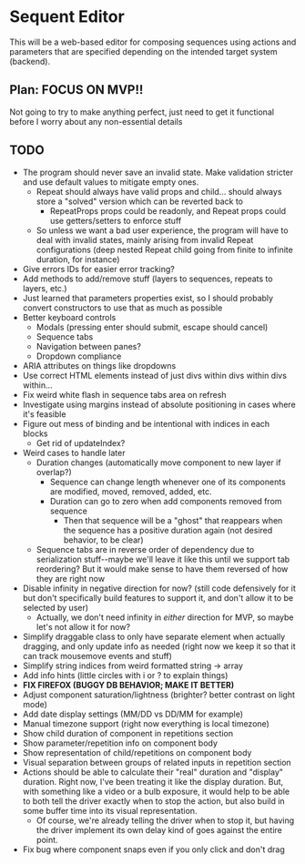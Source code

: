 # Sequent Editor

This will be a web-based editor for composing sequences using actions and parameters that are specified depending on the intended target system (backend).

## Plan: FOCUS ON MVP!!

Not going to try to make anything perfect, just need to get it functional before I worry about any non-essential details

## TODO

- The program should never save an invalid state. Make validation stricter and use default values to mitigate empty ones.
  - Repeat should always have valid props and child... should always store a "solved" version which can be reverted back to
    - RepeatProps props could be readonly, and Repeat props could use getters/setters to enforce stuff
  - So unless we want a bad user experience, the program will have to deal with invalid states, mainly arising from invalid Repeat configurations (deep nested Repeat child going from finite to infinite duration, for instance)
- Give errors IDs for easier error tracking?
- Add methods to add/remove stuff (layers to sequences, repeats to layers, etc.)
- Just learned that parameters properties exist, so I should probably convert constructors to use that as much as possible
- Better keyboard controls
  - Modals (pressing enter should submit, escape should cancel)
  - Sequence tabs
  - Navigation between panes?
  - Dropdown compliance
- ARIA attributes on things like dropdowns
- Use correct HTML elements instead of just divs within divs within divs within...
- Fix weird white flash in sequence tabs area on refresh
- Investigate using margins instead of absolute positioning in cases where it's feasible
- Figure out mess of binding and be intentional with indices in each blocks
  - Get rid of updateIndex?
- Weird cases to handle later
  - Duration changes (automatically move component to new layer if overlap?)
    - Sequence can change length whenever one of its components are modified, moved, removed, added, etc.
    - Duration can go to zero when add components removed from sequence
      - Then that sequence will be a "ghost" that reappears when the sequence has a positive duration again (not desired behavior, to be clear)
  - Sequence tabs are in reverse order of dependency due to serialization stuff--maybe we'll leave it like this until we support tab reordering? But it would make sense to have them reversed of how they are right now
- Disable infinity in negative direction for now? (still code defensively for it but don't specifically build features to support it, and don't allow it to be selected by user)
  - Actually, we don't need infinity in *either* direction for MVP, so maybe let's not allow it for now?
- Simplify draggable class to only have separate element when actually dragging, and only update info as needed (right now we keep it so that it can track mousemove events and stuff)
- Simplify string indices from weird formatted string -> array
- Add info hints (little circles with i or ? to explain things)
- **FIX FIREFOX (BUGGY DB BEHAVIOR; MAKE IT BETTER)**
- Adjust component saturation/lightness (brighter? better contrast on light mode)
- Add date display settings (MM/DD vs DD/MM for example)
- Manual timezone support (right now everything is local timezone)
- Show child duration of component in repetitions section
- Show parameter/repetition info on component body
- Show representation of child/repetitions on component body
- Visual separation between groups of related inputs in repetition section
- Actions should be able to calculate their "real" duration and "display" duration. Right now, I've been treating it like the display duration. But, with something like a video or a bulb exposure, it would help to be able to both tell the driver exactly when to stop the action, but also build in some buffer time into its visual representation.
  - Of course, we're already telling the driver when to stop it, but having the driver implement its own delay kind of goes against the entire point.
- Fix bug where component snaps even if you only click and don't drag